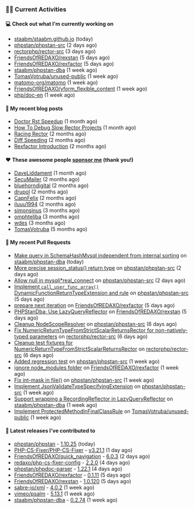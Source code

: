 ### 👨‍💻 Current Activities


#### 💻 Check out what I'm currently working on

- [staabm/staabm.github.io](https://github.com/staabm/staabm.github.io) (today)
- [phpstan/phpstan-src](https://github.com/phpstan/phpstan-src) (2 days ago)
- [rectorphp/rector-src](https://github.com/rectorphp/rector-src) (3 days ago)
- [FriendsOfREDAXO/rexstan](https://github.com/FriendsOfREDAXO/rexstan) (5 days ago)
- [FriendsOfREDAXO/rexfactor](https://github.com/FriendsOfREDAXO/rexfactor) (5 days ago)
- [staabm/phpstan-dba](https://github.com/staabm/phpstan-dba) (1 week ago)
- [TomasVotruba/unused-public](https://github.com/TomasVotruba/unused-public) (1 week ago)
- [matomo-org/matomo](https://github.com/matomo-org/matomo) (1 week ago)
- [FriendsOfREDAXO/yform_flexible_content](https://github.com/FriendsOfREDAXO/yform_flexible_content) (1 week ago)
- [php/doc-en](https://github.com/php/doc-en) (1 week ago)


#### 📜 My recent blog posts

- [Doctor Rst Speedup](https://staabm.github.io/2023/05/18/doctor-rst-speedup.html) (1 month ago)
- [How To Debug Slow Rector Projects](https://staabm.github.io/2023/05/10/how-to-debug-slow-rector-projects.html) (1 month ago)
- [Racing Rector](https://staabm.github.io/2023/05/06/racing-rector.html) (2 months ago)
- [Diff Speeding](https://staabm.github.io/2023/05/01/diff-speeding.html) (2 months ago)
- [Rexfactor Introduction](https://staabm.github.io/2023/04/09/rexfactor-introduction.html) (2 months ago)


#### ❤️ These awesome people [sponsor me](https://github.com/sponsors/staabm) (thank you!)

- [DaveLiddament](https://github.com/DaveLiddament) (1 month ago)
- [SecuMailer](https://github.com/SecuMailer) (2 months ago)
- [bluehorndigital](https://github.com/bluehorndigital) (2 months ago)
- [drupol](https://github.com/drupol) (2 months ago)
- [CapnFelix](https://github.com/CapnFelix) (2 months ago)
- [iluuu1994](https://github.com/iluuu1994) (2 months ago)
- [simonsinus](https://github.com/simonsinus) (3 months ago)
- [omphteliba](https://github.com/omphteliba) (3 months ago)
- [wdes](https://github.com/wdes) (3 months ago)
- [TomasVotruba](https://github.com/TomasVotruba) (5 months ago)


#### 🔨 My recent Pull Requests

- [Make query in SchemaHashMysql independent from internal sorting](https://github.com/staabm/phpstan-dba/pull/608) on [staabm/phpstan-dba](https://github.com/staabm/phpstan-dba) (today)
- [More precise session_status() return type](https://github.com/phpstan/phpstan-src/pull/2509) on [phpstan/phpstan-src](https://github.com/phpstan/phpstan-src) (2 days ago)
- [Allow null in mysqli*real_connect](https://github.com/phpstan/phpstan-src/pull/2508) on [phpstan/phpstan-src](https://github.com/phpstan/phpstan-src) (2 days ago)
- [Implement `call_user_func_array()` DynamicFunctionReturnTypeExtension and rule](https://github.com/phpstan/phpstan-src/pull/2501) on [phpstan/phpstan-src](https://github.com/phpstan/phpstan-src) (5 days ago)
- [prepare next iteration](https://github.com/FriendsOfREDAXO/rexfactor/pull/98) on [FriendsOfREDAXO/rexfactor](https://github.com/FriendsOfREDAXO/rexfactor) (5 days ago)
- [PHPStanDba: Use LazyQueryReflector](https://github.com/FriendsOfREDAXO/rexstan/pull/533) on [FriendsOfREDAXO/rexstan](https://github.com/FriendsOfREDAXO/rexstan) (5 days ago)
- [Cleanup NodeScopeResolver](https://github.com/phpstan/phpstan-src/pull/2499) on [phpstan/phpstan-src](https://github.com/phpstan/phpstan-src) (6 days ago)
- [Fix NumericReturnTypeFromStrictScalarReturnsRector for non-natively-typed parameters](https://github.com/rectorphp/rector-src/pull/4380) on [rectorphp/rector-src](https://github.com/rectorphp/rector-src) (6 days ago)
- [Cleanup test fixtures for NumericReturnTypeFromStrictScalarReturnsRector](https://github.com/rectorphp/rector-src/pull/4379) on [rectorphp/rector-src](https://github.com/rectorphp/rector-src) (6 days ago)
- [Added regression test](https://github.com/phpstan/phpstan-src/pull/2496) on [phpstan/phpstan-src](https://github.com/phpstan/phpstan-src) (1 week ago)
- [ignore node_modules folder](https://github.com/FriendsOfREDAXO/rexfactor/pull/96) on [FriendsOfREDAXO/rexfactor](https://github.com/FriendsOfREDAXO/rexfactor) (1 week ago)
- [Fix int-mask in file()](https://github.com/phpstan/phpstan-src/pull/2492) on [phpstan/phpstan-src](https://github.com/phpstan/phpstan-src) (1 week ago)
- [Implement JsonValidateTypeSpecifyingExtension](https://github.com/phpstan/phpstan-src/pull/2491) on [phpstan/phpstan-src](https://github.com/phpstan/phpstan-src) (1 week ago)
- [Support wrapping a RecordingReflector in LazyQueryReflector](https://github.com/staabm/phpstan-dba/pull/607) on [staabm/phpstan-dba](https://github.com/staabm/phpstan-dba) (1 week ago)
- [Implement ProtectedMethodInFinalClassRule](https://github.com/TomasVotruba/unused-public/pull/68) on [TomasVotruba/unused-public](https://github.com/TomasVotruba/unused-public) (1 week ago)


#### 🔭 Latest releases I've contributed to

- [phpstan/phpstan](https://github.com/phpstan/phpstan) - [1.10.25](https://github.com/phpstan/phpstan/releases/tag/1.10.25) (today)
- [PHP-CS-Fixer/PHP-CS-Fixer](https://github.com/PHP-CS-Fixer/PHP-CS-Fixer) - [v3.21.1](https://github.com/PHP-CS-Fixer/PHP-CS-Fixer/releases/tag/v3.21.1) (1 day ago)
- [FriendsOfREDAXO/quick_navigation](https://github.com/FriendsOfREDAXO/quick_navigation) - [6.0.3](https://github.com/FriendsOfREDAXO/quick_navigation/releases/tag/6.0.3) (2 days ago)
- [redaxo/php-cs-fixer-config](https://github.com/redaxo/php-cs-fixer-config) - [2.2.0](https://github.com/redaxo/php-cs-fixer-config/releases/tag/2.2.0) (4 days ago)
- [phpstan/phpdoc-parser](https://github.com/phpstan/phpdoc-parser) - [1.22.1](https://github.com/phpstan/phpdoc-parser/releases/tag/1.22.1) (4 days ago)
- [FriendsOfREDAXO/rexfactor](https://github.com/FriendsOfREDAXO/rexfactor) - [0.1.11](https://github.com/FriendsOfREDAXO/rexfactor/releases/tag/0.1.11) (5 days ago)
- [FriendsOfREDAXO/rexstan](https://github.com/FriendsOfREDAXO/rexstan) - [1.0.120](https://github.com/FriendsOfREDAXO/rexstan/releases/tag/1.0.120) (5 days ago)
- [sabre-io/xml](https://github.com/sabre-io/xml) - [4.0.2](https://github.com/sabre-io/xml/releases/tag/4.0.2) (1 week ago)
- [vimeo/psalm](https://github.com/vimeo/psalm) - [5.13.1](https://github.com/vimeo/psalm/releases/tag/5.13.1) (1 week ago)
- [staabm/phpstan-dba](https://github.com/staabm/phpstan-dba) - [0.2.74](https://github.com/staabm/phpstan-dba/releases/tag/0.2.74) (1 week ago)
